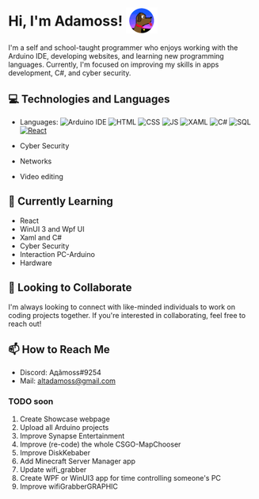 <h1>Hi, I'm Adamoss!    <img src="img/pro_file.png" alt="profile" style="margin-bottom: -15px;"><p></p> </h1>

I'm a self and school-taught programmer who enjoys working with the Arduino IDE, developing websites, and learning new programming languages. Currently, I'm focused on improving my skills in apps development, C#, and cyber security.

## 💻 Technologies and Languages
- Languages: 
   ![Arduino IDE](https://img.shields.io/badge/-Arduino%20IDE-1d9b9f?logo=arduino&logoColor=white&style=flat)
   ![HTML](https://img.shields.io/badge/-HTML-orange?logo=html5&logoColor=white&style=flat)
   ![CSS](https://img.shields.io/badge/-CSS-blue?logo=css3&logoColor=white&style=flat)
   ![JS](https://img.shields.io/badge/-JS-yellow?logo=javascript&logoColor=white&style=flat)
   ![XAML](https://img.shields.io/badge/-XAML-purple?logo=xaml&logoColor=white&style=flat)
   ![C#](https://img.shields.io/badge/-C%23-blue)
   ![SQL](https://img.shields.io/badge/-SQL-red?logo=sql&logoColor=white&style=flat)
   [![React](https://img.shields.io/badge/-React-61DAFB?logo=react&logoColor=white)](https://reactjs.org/)


- Cyber Security
- Networks
- Video editing

## 🌱 Currently Learning
* React
* WinUI 3 and Wpf UI
* Xaml and C#
* Cyber Security
* Interaction PC-Arduino
* Hardware 

## 🤝 Looking to Collaborate
I'm always looking to connect with like-minded individuals to work on coding projects together. If you're interested in collaborating, feel free to reach out!

## 📫 How to Reach Me
* Discord: Aдãmoss#9254
* Mail: altadamoss@gmail.com

### TODO soon
1. Create Showcase webpage
2. Upload all Arduino projects
3. Improve Synapse Entertainment
4. Improve (re-code) the whole CSGO-MapChooser
5. Improve DiskKebaber
6. Add Minecraft Server Manager app
7. Update wifi_grabber
8. Create WPF or WinUI3 app for time controlling someone's PC
9. Improve wifiGrabberGRAPHIC
